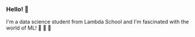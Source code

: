 ### Hello! 👋

I'm a data science student from Lambda School and I'm fascinated with the world of ML! 🤖  🤖  🤖 
